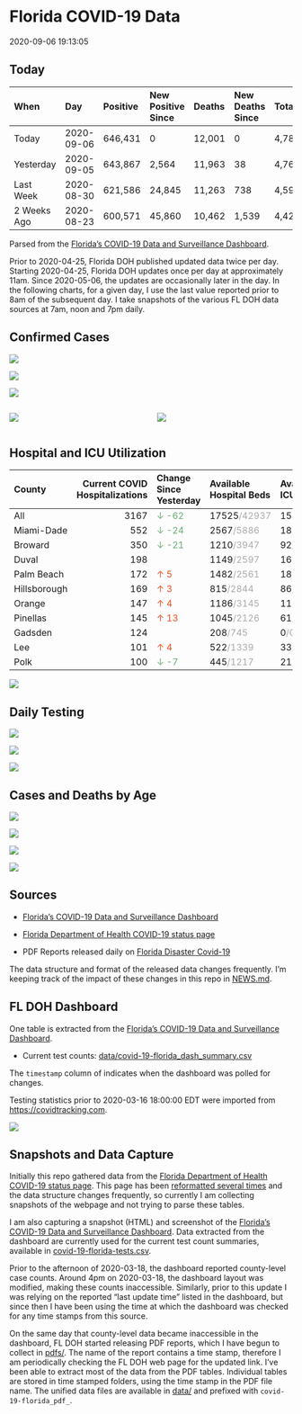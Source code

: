 Florida COVID-19 Data
================
2020-09-06 19:13:05

## Today

| When        | Day        | Positive | New Positive Since | Deaths | New Deaths Since | Total     |
| :---------- | :--------- | :------- | :----------------- | :----- | :--------------- | :-------- |
| Today       | 2020-09-06 | 646,431  | 0                  | 12,001 | 0                | 4,784,770 |
| Yesterday   | 2020-09-05 | 643,867  | 2,564              | 11,963 | 38               | 4,763,807 |
| Last Week   | 2020-08-30 | 621,586  | 24,845             | 11,263 | 738              | 4,599,608 |
| 2 Weeks Ago | 2020-08-23 | 600,571  | 45,860             | 10,462 | 1,539            | 4,428,633 |

Parsed from the [Florida’s COVID-19 Data and Surveillance
Dashboard](https://fdoh.maps.arcgis.com/apps/opsdashboard/index.html#/8d0de33f260d444c852a615dc7837c86).

Prior to 2020-04-25, Florida DOH published updated data twice per day.
Starting 2020-04-25, Florida DOH updates once per day at approximately
11am. Since 2020-05-06, the updates are occasionally later in the day.
In the following charts, for a given day, I use the last value reported
prior to 8am of the subsequent day. I take snapshots of the various FL
DOH data sources at 7am, noon and 7pm daily.

## Confirmed Cases

![](plots/covid-19-florida-daily-test-changes.png)

![](plots/covid-19-florida-deaths-by-day.png)

![](plots/covid-19-florida-county-top-6.png)

<div class="columns">

<div class="column is-full-mobile">

![](plots/covid-19-florida-testing.png)

</div>

<div class="column is-full-mobile">

![](plots/covid-19-florida-total-positive.png)

</div>

</div>

## Hospital and ICU Utilization

| County       | Current COVID Hospitalizations | Change Since Yesterday                    | Available Hospital Beds                      | Available ICU Beds                         |
| :----------- | -----------------------------: | :---------------------------------------- | :------------------------------------------- | :----------------------------------------- |
| All          |                           3167 | <span style="color: #6BAA75">↓ -62</span> | 17525<span style="color: #aaa">/42937</span> | 1540<span style="color: #aaa">/4464</span> |
| Miami-Dade   |                            552 | <span style="color: #6BAA75">↓ -24</span> | 2567<span style="color: #aaa">/5886</span>   | 182<span style="color: #aaa">/751</span>   |
| Broward      |                            350 | <span style="color: #6BAA75">↓ -21</span> | 1210<span style="color: #aaa">/3947</span>   | 92<span style="color: #aaa">/382</span>    |
| Duval        |                            198 |                                           | 1149<span style="color: #aaa">/2597</span>   | 161<span style="color: #aaa">/276</span>   |
| Palm Beach   |                            172 | <span style="color: #EC4E20">↑ 5</span>   | 1482<span style="color: #aaa">/2561</span>   | 187<span style="color: #aaa">/253</span>   |
| Hillsborough |                            169 | <span style="color: #EC4E20">↑ 3</span>   | 815<span style="color: #aaa">/2844</span>    | 86<span style="color: #aaa">/304</span>    |
| Orange       |                            147 | <span style="color: #EC4E20">↑ 4</span>   | 1186<span style="color: #aaa">/3145</span>   | 115<span style="color: #aaa">/257</span>   |
| Pinellas     |                            145 | <span style="color: #EC4E20">↑ 13</span>  | 1045<span style="color: #aaa">/2126</span>   | 61<span style="color: #aaa">/227</span>    |
| Gadsden      |                            124 |                                           | 208<span style="color: #aaa">/745</span>     | 0<span style="color: #aaa">/0</span>       |
| Lee          |                            101 | <span style="color: #EC4E20">↑ 4</span>   | 522<span style="color: #aaa">/1339</span>    | 33<span style="color: #aaa">/107</span>    |
| Polk         |                            100 | <span style="color: #6BAA75">↓ -7</span>  | 445<span style="color: #aaa">/1217</span>    | 21<span style="color: #aaa">/116</span>    |

![](plots/covid-19-florida-icu-usage.png)

## Daily Testing

![](plots/covid-19-florida-tests-per-case.png)

<!-- ![](plots/covid-19-florida-change-new-cases.png) -->

![](plots/covid-19-florida-tests-percent-positive.png)

![](plots/covid-19-florida-test-and-case-growth.png)

## Cases and Deaths by Age

![](plots/covid-19-florida-weekly-events-by-age.png)

![](plots/covid-19-florida-age.png)

![](plots/covid-19-florida-age-deaths.png)

![](plots/covid-19-florida-age-sex.png)

## Sources

  - [Florida’s COVID-19 Data and Surveillance
    Dashboard](https://fdoh.maps.arcgis.com/apps/opsdashboard/index.html#/8d0de33f260d444c852a615dc7837c86)

  - [Florida Department of Health COVID-19 status
    page](http://www.floridahealth.gov/diseases-and-conditions/COVID-19/)

  - PDF Reports released daily on [Florida Disaster
    Covid-19](http://www.floridahealth.gov/diseases-and-conditions/COVID-19/)

The data structure and format of the released data changes frequently.
I’m keeping track of the impact of these changes in this repo in
[NEWS.md](NEWS.md).

## FL DOH Dashboard

One table is extracted from the [Florida’s COVID-19 Data and
Surveillance
Dashboard](https://fdoh.maps.arcgis.com/apps/opsdashboard/index.html#/8d0de33f260d444c852a615dc7837c86).

  - Current test counts:
    [data/covid-19-florida\_dash\_summary.csv](data/covid-19-florida_dash_summary.csv)

The `timestamp` column of indicates when the dashboard was polled for
changes.

Testing statistics prior to 2020-03-16 18:00:00 EDT were imported from
<https://covidtracking.com>.

![](screenshots/fodh_maps_arcgis_com__apps__opsdashboard.png)

## Snapshots and Data Capture

Initially this repo gathered data from the [Florida Department of Health
COVID-19 status
page](http://www.floridahealth.gov/diseases-and-conditions/COVID-19/).
This page has been [reformatted several
times](screenshots/floridahealth_gov__diseases-and-conditions__COVID-19.png)
and the data structure changes frequently, so currently I am collecting
snapshots of the webpage and not trying to parse these tables.

I am also capturing a snapshot (HTML) and screenshot of the [Florida’s
COVID-19 Data and Surveillance
Dashboard](https://fdoh.maps.arcgis.com/apps/opsdashboard/index.html#/8d0de33f260d444c852a615dc7837c86).
Data extracted from the dashboard are currently used for the current
test count summaries, available in
[covid-19-florida-tests.csv](covid-19-florida-tests.csv).

Prior to the afternoon of 2020-03-18, the dashboard reported
county-level case counts. Around 4pm on 2020-03-18, the dashboard layout
was modified, making these counts inaccessible. Similarly, prior to this
update I was relying on the reported “last update time” listed in the
dashboard, but since then I have been using the time at which the
dashboard was checked for any time stamps from this source.

On the same day that county-level data became inaccessible in the
dashboard, FL DOH started releasing PDF reports, which I have begun to
collect in [pdfs/](pdfs/). The name of the report contains a time stamp,
therefore I am periodically checking the FL DOH web page for the updated
link. I’ve been able to extract most of the data from the PDF tables.
Individual tables are stored in time stamped folders, using the time
stamp in the PDF file name. The unified data files are available in
[data/](data/) and prefixed with `covid-19-florida_pdf_`.
